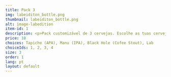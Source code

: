 ```yaml
---
title: Pack 3
img: labeiditon_bottle.png
thumbnail: labeiditon_bottle.png
alt: image-labedition
item-id: 1
description: <p>Pack customizável de 3 cervejas. Escolhe as tuas cervejas em baixo.</p>
price: 10
choices: Tapiche (APA), Manu (IPA), Black Hole (Cofee Stout), Lab
choiceIds: 1, 2, 3, 4
size: 3
order: 1
lang: pt
layout: default
---
```


